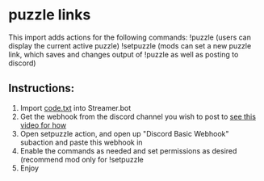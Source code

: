 # puzzle links

This import adds actions for the following commands:
!puzzle   (users can display the current active puzzle)
!setpuzzle (mods can set a new puzzle link, which saves and changes output of !puzzle as well as posting to discord)

## Instructions:
1)  Import [code.txt](https://raw.githubusercontent.com/phlare/streamer-bot-examples/main/puzzleLinks/code.txt) into Streamer.bot
2) Get the webhook from the discord channel you wish to post to [see this video for how](https://youtu.be/0qrUjw5_z6c)
3) Open setpuzzle action, and open up "Discord Basic Webhook" subaction and paste this webhook in
4) Enable the commands as needed and set permissions as desired (recommend mod only for !setpuzzle
5) Enjoy